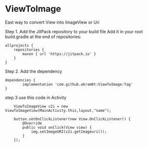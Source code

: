 # ViewToImage
East way to convert View into ImageView or Uri


Step 1. Add the JitPack repository to your build file
Add it in your root build.gradle at the end of repositories:

	allprojects {
		repositories {
			maven { url 'https://jitpack.io' }
		}
	}
  
  
Step 2. Add the dependency

	dependencies {
	        implementation 'com.github.akram6t:ViewToImage:Tag'
	}
  
  
  step 3 use this code in Activity
  
        ViewToImageView c2i = new ViewToImageView(MainActivity.this,layout,"name");
	
        button.setOnClickListener(new View.OnClickListener() {
            @Override
            public void onClick(View view) {
                img.setImageURI(c2i.getImageuri());
            }
        });
